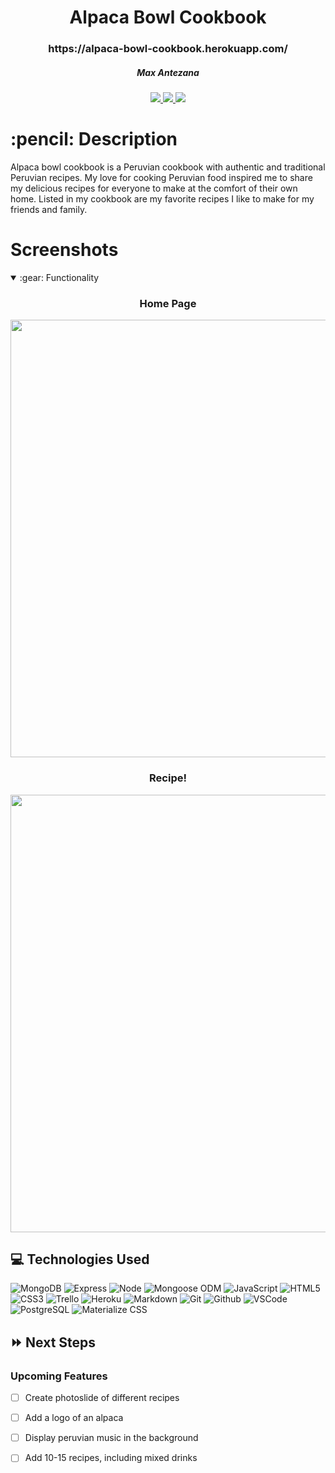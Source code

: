 <div align="center">
   <h1>Alpaca Bowl Cookbook</h1>
   <h3>https://alpaca-bowl-cookbook.herokuapp.com/</h3>
   <h5>Max Antezana</h5>                         
   <a href="https://mantezana1998.github.io/portfolio/" target="_blank">
      <img src="https://img.shields.io/badge/-Portfolio:_user.github.io-darkgreen?style=flat&logo=medium"/>
   </a>
   <a href="https://www.linkedin.com/in/antezana-max/" target="_blank">
      <img src="https://img.shields.io/badge/-linkedin.com/in/user-blue?style=flat&``logo=Linkedin&logoColor=white">
   </a> 
   <a href="mailto:maximo00antezana@gmail.com" target="_blank">
      <img src="https://img.shields.io/badge/-user@gmail.com-c14438?style=flat&logo=Gmail&``logoColor=white">
   </a>
</div>
   
<h1>:pencil: Description</h1>
<p>Alpaca bowl cookbook is a Peruvian cookbook with authentic and traditional Peruvian recipes. My love for cooking Peruvian food inspired me to share my delicious recipes for everyone to make at the comfort of their own home. Listed in my cookbook are my favorite recipes I like to make for my friends and family.</p>

<h1>Screenshots</h1>
<details open>
<summary> :gear: Functionality</summary>
<h3 align="center">Home Page</h3><img src="https://i.imgur.com/qwf0hR5.png" width="700"/> 
<h3 align="center">Recipe!</h3><img src="https://i.imgur.com/sIL5x0a.png" width="700"/> 
</details>

## :computer: Technologies Used

![MongoDB](https://img.shields.io/badge/-MongoDB-333?style=flat&logo=mongodb)
![Express](https://img.shields.io/badge/-Express-333?style=flat&logo=express) 
![Node](https://img.shields.io/badge/-Node.js-333?style=flat&logo=node.js)
![Mongoose ODM](https://img.shields.io/badge/-Mongoose_ODM-333?style=flat&logo=mongodb)
![JavaScript](https://img.shields.io/badge/-JavaScript-333?style=flat&logo=javascript) 
![HTML5](https://img.shields.io/badge/-HTML5-333?style=flat&logo=html5)
![CSS3](https://img.shields.io/badge/-CSS-333?style=flat&logo=css3)
![Trello](https://img.shields.io/badge/-Trello-333?style=flat&logo=trello) 
![Heroku](https://img.shields.io/badge/-Heroku-333?style=flat&logo=heroku)
![Markdown](https://img.shields.io/badge/-Markdown-333?style=flat&logo=markdown)
![Git](https://img.shields.io/badge/-Git-333?style=flat&logo=git)
![Github](https://img.shields.io/badge/-GitHub-333?style=flat&logo=github)
![VSCode](https://img.shields.io/badge/-VS_Code-333?style=flat&logo=visualstudio)
![PostgreSQL](https://img.shields.io/badge/-PostgreSQL-333?style=flat&logo=postgresql)
![Materialize CSS](https://img.shields.io/badge/-Materialize_CSS-333?style=flat&logo=materialdesign) 

## :fast_forward: Next Steps   

### Upcoming Features

- [ ] Create photoslide of different recipes

- [ ] Add a logo of an alpaca

- [ ] Display peruvian music in the background

- [ ] Add 10-15 recipes, including mixed drinks
